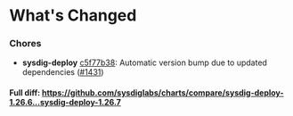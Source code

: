 # What's Changed

### Chores
- **sysdig-deploy** [c5f77b38](https://github.com/sysdiglabs/charts/commit/c5f77b3803b692a24702081f858bace0f55da0ba): Automatic version bump due to updated dependencies ([#1431](https://github.com/sysdiglabs/charts/issues/1431))
#### Full diff: https://github.com/sysdiglabs/charts/compare/sysdig-deploy-1.26.6...sysdig-deploy-1.26.7
